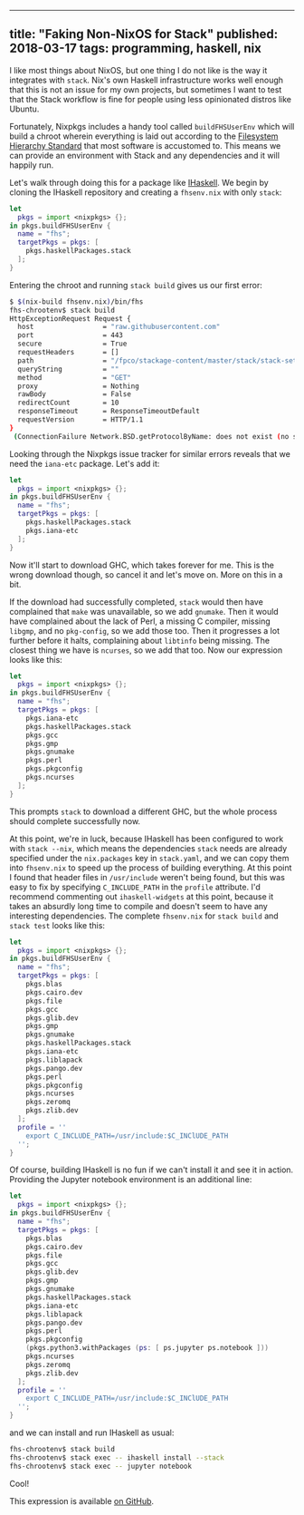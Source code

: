 --------------------------------------------------------------------------------
title: "Faking Non-NixOS for Stack"
published: 2018-03-17
tags: programming, haskell, nix
--------------------------------------------------------------------------------

I like most things about NixOS, but one thing I do not like is the way it
integrates with `stack`. Nix's own Haskell infrastructure works well enough
that this is not an issue for my own projects, but sometimes I want to test
that the Stack workflow is fine for people using less opinionated distros like
Ubuntu.

Fortunately, Nixpkgs includes a handy tool called `buildFHSUserEnv` which will
build a chroot wherein everything is laid out according to the [Filesystem
Hierarchy
Standard](https://en.wikipedia.org/wiki/Filesystem_Hierarchy_Standard) that
most software is accustomed to. This means we can provide an environment with
Stack and any dependencies and it will happily run.

Let's walk through doing this for a package like
[IHaskell](https://github.com/gibiansky/IHaskell). We begin by cloning the
IHaskell repository and creating a `fhsenv.nix` with only `stack`:

```nix
let
  pkgs = import <nixpkgs> {};
in pkgs.buildFHSUserEnv {
  name = "fhs";
  targetPkgs = pkgs: [
    pkgs.haskellPackages.stack
  ];
}
```

Entering the chroot and running `stack build` gives us our first error:

```bash
$ $(nix-build fhsenv.nix)/bin/fhs
fhs-chrootenv$ stack build
HttpExceptionRequest Request {
  host                 = "raw.githubusercontent.com"
  port                 = 443
  secure               = True
  requestHeaders       = []
  path                 = "/fpco/stackage-content/master/stack/stack-setup-2.yaml"
  queryString          = ""
  method               = "GET"
  proxy                = Nothing
  rawBody              = False
  redirectCount        = 10
  responseTimeout      = ResponseTimeoutDefault
  requestVersion       = HTTP/1.1
}
 (ConnectionFailure Network.BSD.getProtocolByName: does not exist (no such protocol name: tcp))
```

Looking through the Nixpkgs issue tracker for similar errors reveals that we
need the `iana-etc` package. Let's add it:

```nix
let
  pkgs = import <nixpkgs> {};
in pkgs.buildFHSUserEnv {
  name = "fhs";
  targetPkgs = pkgs: [
    pkgs.haskellPackages.stack
    pkgs.iana-etc
  ];
}
```

Now it'll start to download GHC, which takes forever for me. This is the wrong
download though, so cancel it and let's move on. More on this in a bit.

If the download had successfully completed, `stack` would then have complained
that `make` was unavailable, so we add `gnumake`. Then it would have complained
about the lack of Perl, a missing C compiler, missing `libgmp`, and no
`pkg-config`, so we add those too. Then it progresses a lot further before it
halts, complaining about `libtinfo` being missing. The closest thing we have is
`ncurses`, so we add that too. Now our expression looks like this:

```nix
let
  pkgs = import <nixpkgs> {};
in pkgs.buildFHSUserEnv {
  name = "fhs";
  targetPkgs = pkgs: [
    pkgs.iana-etc
    pkgs.haskellPackages.stack
    pkgs.gcc
    pkgs.gmp
    pkgs.gnumake
    pkgs.perl
    pkgs.pkgconfig
    pkgs.ncurses
  ];
}

```

This prompts `stack` to download a different GHC, but the whole process should
complete successfully now.

At this point, we're in luck, because IHaskell has been configured to work with
`stack --nix`, which means the dependencies `stack` needs are already specified
under the `nix.packages` key in `stack.yaml`, and we can copy them into
`fhsenv.nix` to speed up the process of building everything. At this point I
found that header files in `/usr/include` weren't being found, but this was
easy to fix by specifying `C_INCLUDE_PATH` in the `profile` attribute. I'd
recommend commenting out `ihaskell-widgets` at this point, because it takes an
absurdly long time to compile and doesn't seem to have any interesting
dependencies. The complete `fhsenv.nix` for `stack build` and `stack test`
looks like this:

```nix
let
  pkgs = import <nixpkgs> {};
in pkgs.buildFHSUserEnv {
  name = "fhs";
  targetPkgs = pkgs: [
    pkgs.blas
    pkgs.cairo.dev
    pkgs.file
    pkgs.gcc
    pkgs.glib.dev
    pkgs.gmp
    pkgs.gnumake
    pkgs.haskellPackages.stack
    pkgs.iana-etc
    pkgs.liblapack
    pkgs.pango.dev
    pkgs.perl
    pkgs.pkgconfig
    pkgs.ncurses
    pkgs.zeromq
    pkgs.zlib.dev
  ];
  profile = ''
    export C_INCLUDE_PATH=/usr/include:$C_INClUDE_PATH
  '';
}
```

Of course, building IHaskell is no fun if we can't install it and see it in
action. Providing the Jupyter notebook environment is an additional line:

```nix
let
  pkgs = import <nixpkgs> {};
in pkgs.buildFHSUserEnv {
  name = "fhs";
  targetPkgs = pkgs: [
    pkgs.blas
    pkgs.cairo.dev
    pkgs.file
    pkgs.gcc
    pkgs.glib.dev
    pkgs.gmp
    pkgs.gnumake
    pkgs.haskellPackages.stack
    pkgs.iana-etc
    pkgs.liblapack
    pkgs.pango.dev
    pkgs.perl
    pkgs.pkgconfig
    (pkgs.python3.withPackages (ps: [ ps.jupyter ps.notebook ]))
    pkgs.ncurses
    pkgs.zeromq
    pkgs.zlib.dev
  ];
  profile = ''
    export C_INCLUDE_PATH=/usr/include:$C_INClUDE_PATH
  '';
}
```

and we can install and run IHaskell as usual:

```bash
fhs-chrootenv$ stack build
fhs-chrootenv$ stack exec -- ihaskell install --stack
fhs-chrootenv$ stack exec -- jupyter notebook
```

Cool!

This expression is available [on
GitHub](https://github.com/vaibhavsagar/experiments/blob/master/stack-env-nix/ihaskell.nix).
